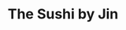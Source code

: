 ---
layout: place
title: "The Sushi by Jin"
permalink: /california/valley-glen/the-sushi-by-jin.html
stateAbbr: CA
stateName: California
cityName: Valley Glen
seo:
  name: "The Sushi by Jin"
  type: Restaurant
  links: https://thesushibyjin.com/
description: "Looking for sushi in Valley Glen, California? Check out The Sushi by Jin for a delightful Japanese dining experience. Enjoy a variety of sushi and other dish..."
place_id: ChIJ0Uyc9naWwoARkwmjYkWgLuU
photos:
  - name: >-
      places/ChIJ0Uyc9naWwoARkwmjYkWgLuU/photos/AeeoHcKxmv2TFVV1B9hnjghlYlvkpgi_s4AioO_oMTzq05N_0oRnbtxPdD1mPV4_4SVEpzSV5dEHz_wzwe0_4SXlbMQuLrfUV2hqyX-kcfLrywBWvETel_s4DrpNBEx-yQ0Xf12Z5oKVO252nFMAWjdW8mxGaJDWqOhf3LwAjMqK5IrjHq5hIcsv_C7YuJXfAGMBC3ptt-Jy3q8jGpz1-Tt7-yc9z1Zfa8pNkRo5QffUeNgg2EDXxuYpT8zK-emBLdvNsDg6p_hTDbNeni19yn-NE9EAvkouh_ATPVfvpEKl9cMwwAt3kEqJ7HaWK_g4EjfCh_3VYrdjgrHgs-w4_7ohK1UkUWhFzvRw8urdaJXdZBqZ6s7qdToZRRBHJpj2xwejNPsCCvlXSeZ1f-SnCUaerFkypA6-k-kMiWFc4xxsjTPVQcRb
    widthPx: 4000
    heightPx: 2252
    authorAttributions:
      - displayName: thomas petroff jr
        uri: https://maps.google.com/maps/contrib/105798470851129987573
        photoUri: >-
          https://lh3.googleusercontent.com/a/ACg8ocIdoD_qmQddHTQh98VNOPj2S-0chcx9BIfkPGugyVO0usmkAg=s100-p-k-no-mo
    flagContentUri: >-
      https://www.google.com/local/imagery/report/?cb_client=maps_api_places.places_api&image_key=!1e10!2sCIHM0ogKEICAgICBgKaJjwE&hl=en-US
    googleMapsUri: >-
      https://www.google.com/maps/place//data=!3m4!1e2!3m2!1sCIHM0ogKEICAgICBgKaJjwE!2e10!4m2!3m1!1s0x80c29676f69c4cd1:0xe52ea04562a30993
  - name: >-
      places/ChIJ0Uyc9naWwoARkwmjYkWgLuU/photos/AeeoHcIg2s-DdIqPHERvlan3pW7EFxbCAR-H5zJciwaxpr3Fs16AKEeAC6p1aqDauwggp94mP64lq0Lsq9VEu4VCJ8HNhwRylY2ZXpzKiZQBZ1v4m7l2rwiDOvukADz3GgYSEYIYdjgyhnNSxt5CECRYnuLkJbYu5XMVg9-vTOioCY0SoSTOU1ESdJbHL-Wz0xvypUbjDaj4jipdBeKmSNYAcSZGsf9Igxp_eMIig1a_CfaMMukT_KYqRbWVH3lJCf-FlAV0-BDH_l_2_8AziY5CATfglumZRHBf6tlyvGkQwluAnHyFHnA_HLlslHhhEFEIIjyGhV7dXl9KAQ0Jh5SYuoPZ2k9UsmuAz7-LIiSB25dYBe3prFEQLytKjGbTzc-qfnrtryKoo7eGVD9N6Smz38gheD5tMw94wpdVlfzYEDk
    widthPx: 4032
    heightPx: 3024
    authorAttributions:
      - displayName: 'IG: Rich.soul.journey'
        uri: https://maps.google.com/maps/contrib/103446676404494900210
        photoUri: >-
          https://lh3.googleusercontent.com/a-/ALV-UjWS1xmLthhoML_mlMxf1zT3_FF25JhiVqIUoXM-mSHAEGqQO0MdXw=s100-p-k-no-mo
    flagContentUri: >-
      https://www.google.com/local/imagery/report/?cb_client=maps_api_places.places_api&image_key=!1e10!2sCIHM0ogKEICAgIDdkIT6Ig&hl=en-US
    googleMapsUri: >-
      https://www.google.com/maps/place//data=!3m4!1e2!3m2!1sCIHM0ogKEICAgIDdkIT6Ig!2e10!4m2!3m1!1s0x80c29676f69c4cd1:0xe52ea04562a30993
  - name: >-
      places/ChIJ0Uyc9naWwoARkwmjYkWgLuU/photos/AeeoHcIQh-86GCL_-Sz0Y982ZIYl0Ko0avVONyIsv84OmAOwW_jabVf5tSntMG4clTcWGluKvJSsB2pO_LFwJY_rXdyr5a_pXcGpyYB2dqZOxSswqpyBfhecbujFa5s1baa8YxiSgFBWNcjWBQ9FVeDnCZV56hvlnBwOTsqDJRrWOvarwNTE94S8HOQcp9UDHeFjlN3H47HUAIXhn87bQNjs43mUpF0qhnJ7VvFuxlF3sTg71Kga9jtqdfKMzvz2zC5oIWh0MS-4N3lw-ur3z1Sqbvnx9Cds-BKvNS1SCiBxLAqzY7c0Y1fVB9P4keC6eTbOq4ryv_vK73dQpZY4gNioshBQGd5N6R2lDY5rYxTCGMTdOvrdVOrpSpnI9l_oAlj5oRg6VwdrpJrViUmf0PxKSQdA4OfvhOuEnhg0DBU4stt8Fwwu
    widthPx: 3600
    heightPx: 4800
    authorAttributions:
      - displayName: 'IG: Rich.soul.journey'
        uri: https://maps.google.com/maps/contrib/103446676404494900210
        photoUri: >-
          https://lh3.googleusercontent.com/a-/ALV-UjWS1xmLthhoML_mlMxf1zT3_FF25JhiVqIUoXM-mSHAEGqQO0MdXw=s100-p-k-no-mo
    flagContentUri: >-
      https://www.google.com/local/imagery/report/?cb_client=maps_api_places.places_api&image_key=!1e10!2sCIHM0ogKEICAgIClgaKqsAE&hl=en-US
    googleMapsUri: >-
      https://www.google.com/maps/place//data=!3m4!1e2!3m2!1sCIHM0ogKEICAgIClgaKqsAE!2e10!4m2!3m1!1s0x80c29676f69c4cd1:0xe52ea04562a30993
  - name: >-
      places/ChIJ0Uyc9naWwoARkwmjYkWgLuU/photos/AeeoHcIuXkuh3xocakWAqiHkdqxAF8rrjIuKv8OnJ9DvQooQmFhoYQOfk_rS8YgDYPQrNEKzsrYPJB80Xq6SLuK-hzHrbmqeW91s4tQ9te41HTkcCMBNxgQ3hXE40l0M5wyUPHwpM2ZtHf7n_xGt9yZUY7y5a62_m6Ostv2kKU1llrOOQP8JgXMYH7hvOnthN6MWQHIzZxq9GNil46oUYYDpKeL_pQ8EkhixZerW5qKkrCd63tdjCikoLt21AMaAVWJ_1694_OZwh7Kdy-qIQVFlSi1RNgHXgzminW66BziM9miDInOiad0TgmkRMNWMviQaYjcGKKO5NOw1SxhoH9NURxnFqI427h8cXkVGhVgeSVf7YBO8F4Gh9B5ex-PMqhDzZemI5mu_89r5ULY-ul8nPGdkvRrr5R94GLBKCCDGnmQivVjf
    widthPx: 4032
    heightPx: 2268
    authorAttributions:
      - displayName: John Agaton
        uri: https://maps.google.com/maps/contrib/100023243450340425957
        photoUri: >-
          https://lh3.googleusercontent.com/a-/ALV-UjXAr5OiDkFqoIFhacakIXoRsYrklsSpsP24P2X9H9ONPF2u964LDQ=s100-p-k-no-mo
    flagContentUri: >-
      https://www.google.com/local/imagery/report/?cb_client=maps_api_places.places_api&image_key=!1e10!2sCIHM0ogKEICAgIDet-Ts_gE&hl=en-US
    googleMapsUri: >-
      https://www.google.com/maps/place//data=!3m4!1e2!3m2!1sCIHM0ogKEICAgIDet-Ts_gE!2e10!4m2!3m1!1s0x80c29676f69c4cd1:0xe52ea04562a30993
  - name: >-
      places/ChIJ0Uyc9naWwoARkwmjYkWgLuU/photos/AeeoHcL_HL9OpZXDNHOGvJYe0A3zcro2Bzt5LVDO51cRS4VbK-SYXnsoo8rZ49JL97LRA4UJk4kbeauBwCaVwHDu5F6aS2UTeA-1DVepEAN0t_gXFIwuWI75BSSH63wBplDrMJOoj5unmgnQTdMLJy-xuoVfusuigxXy4Gt_QHfUEHqYfbfjseEigJL1atmUuqF1eqDPgT-N2reR4-LbfaBib0eNuk-O_GhBf84HNH7eEFcgxDs8RbSUwWN4viL5mhO-__mRUuls0zODYk0WPsyQEAFWJEobNplWKj1JBKOJ4Z2VcUWaPZVX_e0zBCar0ZRtE7KvNbF2SXWwmcnaLtr4sMT4TANSUoUHe_V2fGzlVhNie6uzi2J7scNq_M8WOxvnWhFbiN-xmOgkoskiTs9D8I8Y9LDmEd0fY4GWewi0VxjiAQ
    widthPx: 3024
    heightPx: 4032
    authorAttributions:
      - displayName: 'IG: Rich.soul.journey'
        uri: https://maps.google.com/maps/contrib/103446676404494900210
        photoUri: >-
          https://lh3.googleusercontent.com/a-/ALV-UjWS1xmLthhoML_mlMxf1zT3_FF25JhiVqIUoXM-mSHAEGqQO0MdXw=s100-p-k-no-mo
    flagContentUri: >-
      https://www.google.com/local/imagery/report/?cb_client=maps_api_places.places_api&image_key=!1e10!2sCIHM0ogKEICAgIClgaLCWA&hl=en-US
    googleMapsUri: >-
      https://www.google.com/maps/place//data=!3m4!1e2!3m2!1sCIHM0ogKEICAgIClgaLCWA!2e10!4m2!3m1!1s0x80c29676f69c4cd1:0xe52ea04562a30993
  - name: >-
      places/ChIJ0Uyc9naWwoARkwmjYkWgLuU/photos/AeeoHcLUnnb86vzoMY7BqUb_9I7hl6RR_6bSZgDFxJUsSQzKL5CKMj98zK1c9FEnapYW2cgGO29mD_qTJi00A-lOA3g7WpAEK3cCXJFnk_NX6egynZxHSOoYcTK5MM0DfmeNrFtPw4hcoBL9skSz8M7hZrTGNbNqzRUy55XayQ85ozQo70WUo6GtfbCsCKnhUTs3SaSD-j_sJvRqTdpVrEy7oPE3JAZm4yZO6TYKu0KVfITuz6TqEiMleOC0h-MhFa3h0SAxSiZ2R67TtDhyCtIW4uLfCw7VusqBVdbOqQ7jzqTXdqitQ-uGqtZOtukskTExsj4avR-vQeVkhPobdPNf-hHQ-ydOQBA3IT6Kpw6SaNm2cvFweSPELS8hYkbyvFFQJGoAijB84ah2wYg6IKMh3lF8IDCpRg9qkplRxzGFpfsBkQ
    widthPx: 3024
    heightPx: 4032
    authorAttributions:
      - displayName: Fernando Avalos
        uri: https://maps.google.com/maps/contrib/103573886873933871456
        photoUri: >-
          https://lh3.googleusercontent.com/a-/ALV-UjUaYNLYlwxfVrZABBdgscPq9-SDAxF4KASCWnGQZbaOh_84rYC-=s100-p-k-no-mo
    flagContentUri: >-
      https://www.google.com/local/imagery/report/?cb_client=maps_api_places.places_api&image_key=!1e10!2sCIHM0ogKEICAgIDWkbnaAg&hl=en-US
    googleMapsUri: >-
      https://www.google.com/maps/place//data=!3m4!1e2!3m2!1sCIHM0ogKEICAgIDWkbnaAg!2e10!4m2!3m1!1s0x80c29676f69c4cd1:0xe52ea04562a30993
  - name: >-
      places/ChIJ0Uyc9naWwoARkwmjYkWgLuU/photos/AeeoHcKgm4A1nLtIRy6mKSRB8Kn6SgiXam0oE_QBFPDlzi2S3V5i00DbkFO538lwHeE5hWqfYLpe4QVMcbToZkYCUcTt0lMtHYp7CjB2MSO_ir75Hl6KwJOpcpNG2veHk-ZMaL5Cm_YCb0aDbHGxTmNmX_iK508twVepJBCXhD2trp11aPqJRrGaHhhmkOWgoxr5jH0lev2Ni0gCdVQMNS_MZZCvy2lvfe7fdPaiGZSDFrbBkTgKBdIOulGETJqJv02XWICTf44bt95Fr1b3CzWVJyo5bkHroJpsmlrojjrfRdbkfC0MO2UAMgTRev6CkDYoQcnGuE8W7Qr59eulRqoeQywMFF69ddJNsgVs4JlpNtc1_Dpfa5CPqHRGceRttaoGvMGfLvKEUo59LgGmpR5C3-QXAQeF2OOJgnHQZUtTxVROmX8q
    widthPx: 4032
    heightPx: 2268
    authorAttributions:
      - displayName: Christopher Dickerson
        uri: https://maps.google.com/maps/contrib/107002886830303970342
        photoUri: >-
          https://lh3.googleusercontent.com/a-/ALV-UjWnita8WenG8PEy74IJTMHICv2qbMvjg4gD85xebcj3LEtuNYHqZA=s100-p-k-no-mo
    flagContentUri: >-
      https://www.google.com/local/imagery/report/?cb_client=maps_api_places.places_api&image_key=!1e10!2sCIHM0ogKEICAgICrvrTF6wE&hl=en-US
    googleMapsUri: >-
      https://www.google.com/maps/place//data=!3m4!1e2!3m2!1sCIHM0ogKEICAgICrvrTF6wE!2e10!4m2!3m1!1s0x80c29676f69c4cd1:0xe52ea04562a30993
  - name: >-
      places/ChIJ0Uyc9naWwoARkwmjYkWgLuU/photos/AeeoHcJ1meRSrivuz0NeyeGGLSJAB1-EgS24BV-IWuo3DsKj8c8PP7WW0c3eoIAxLTcDOQaoP2yk8sTOkpxA4bI5yKPgMAjtHlLCMHf_xBVDLTkKmfG2mhsh0bZr7WkOUAlaV8gAVqgxh9ExARDfVe3PcYFMFxFEHQMetP8a0-GbOJJ3tQ2P1WHcduApjgR_k7WoQldHUsAlkSBglbpWilf-4aGMPldQhOVTiuk9ZXtZzeyf99n2RcHLQFkBoEpqXRcW7ntLj7fMsbmVJWtlkA0b2Z93w2NG8ESdLq6Gl6GOcIyK3DzQBE5TsZ1FHX2tT2txlUOE-S5vhyuHwMdhwIFlBsYHCwGkR19nz3EkPD9qM0neh6VSwOkrZSaftV_TC4Qk7B5XWKUQ1s928paM63Q6rM3_c0WKzcQjQGFVdXgJ7HH3vYjI
    widthPx: 4032
    heightPx: 3024
    authorAttributions:
      - displayName: Karyl DG
        uri: https://maps.google.com/maps/contrib/110916965765023843442
        photoUri: >-
          https://lh3.googleusercontent.com/a-/ALV-UjXsEE5rAsUwB8nH0g4p8DZPPAWxwGAvPKMEm7yJaLoQYOctWyOkxA=s100-p-k-no-mo
    flagContentUri: >-
      https://www.google.com/local/imagery/report/?cb_client=maps_api_places.places_api&image_key=!1e10!2sCIHM0ogKEICAgICW6-bm0QE&hl=en-US
    googleMapsUri: >-
      https://www.google.com/maps/place//data=!3m4!1e2!3m2!1sCIHM0ogKEICAgICW6-bm0QE!2e10!4m2!3m1!1s0x80c29676f69c4cd1:0xe52ea04562a30993
  - name: >-
      places/ChIJ0Uyc9naWwoARkwmjYkWgLuU/photos/AeeoHcIVr9YVezhCyXz4MEuJpYTWQlZ7Nr5Cx3EesCymV7jXLP6V8IXrkvHEc4XZp4VZIiMqmEhgTVM8324kZBnvYplPwHRsvHQXzAlQV7MzNPtBxdhwqK9NKciD3Jwa9MjqwsN2hMkhphRpn0it5WiEkB8RKJfAiN_1fcNy61yzNKGVa0IdhXnzu6SNe0wEwrFdK4zQ-MzFov6aqlt9GjdW9jFJRa8GTGOSFUytms6RDv9gKWG4Kk8b2PX48fw2PfRyHKHvbcN3Pae-7LRDnI15hXiDUSV9XaDpPG81C8Jc3PQIgPHB6kvyzrMHYJSLhbp7h1lBdErqdicMTbT8Su7KcN-qhpuXcVBI09FWn5J6xKFCBcAIIXp4pOoYiFAcS2q7S_U-CZqI6vm73sqC6bYYRksfQvxEzSRr8u6yt6xSjnRMUdsN
    widthPx: 4032
    heightPx: 3024
    authorAttributions:
      - displayName: 'IG: Rich.soul.journey'
        uri: https://maps.google.com/maps/contrib/103446676404494900210
        photoUri: >-
          https://lh3.googleusercontent.com/a-/ALV-UjWS1xmLthhoML_mlMxf1zT3_FF25JhiVqIUoXM-mSHAEGqQO0MdXw=s100-p-k-no-mo
    flagContentUri: >-
      https://www.google.com/local/imagery/report/?cb_client=maps_api_places.places_api&image_key=!1e10!2sCIHM0ogKEICAgIClgaKa3wE&hl=en-US
    googleMapsUri: >-
      https://www.google.com/maps/place//data=!3m4!1e2!3m2!1sCIHM0ogKEICAgIClgaKa3wE!2e10!4m2!3m1!1s0x80c29676f69c4cd1:0xe52ea04562a30993
  - name: >-
      places/ChIJ0Uyc9naWwoARkwmjYkWgLuU/photos/AeeoHcKfNIDPZPivhJRnQ9ElpgJ0cu2-tNDBMxWfE5Byf7FHlzq77KmRLOenDfhV9hGeGIAcXwzymEskDbAMv7IZ-Cu1-5sCzqoWLW8hrA8dcfSzQ8_MATXz3pi9i_ABt0E8gi3MzSkcHbewiIicCb5PCOUO1IRBbiwjkiIyCkLWdOsF9sUasAgmZw06Wajo_bdueGXSsNEJwf_BSKftu4eEJ74hDcm3GJESkfLCrYOYmgu6qWe8pKocKvPQDSX7eQoMfpmOuIl3qHhtd2Y3gDucQaXMNzmxZoVQ1VmrtEqkp8mEeLSyojvB_Fvf-wBcaePl-7UfXjj3hyOZN0N-UVmFpUQL8kZLOwf2SWPD85xxBqLm0saOT2l2xg9wkbKvyb0ejthFtkglR59PErNOFEQtaHl6qpsR9kpW_Vt5DPWAqyA
    widthPx: 3024
    heightPx: 3024
    authorAttributions:
      - displayName: kathy dang
        uri: https://maps.google.com/maps/contrib/106015799662331572168
        photoUri: >-
          https://lh3.googleusercontent.com/a/ACg8ocKgqMHWYyl8JW_qvgv-86PGIGlgtHYkFnr6oRau4mzlQ_cRkA=s100-p-k-no-mo
    flagContentUri: >-
      https://www.google.com/local/imagery/report/?cb_client=maps_api_places.places_api&image_key=!1e10!2sCIHM0ogKEICAgIDMpdLueA&hl=en-US
    googleMapsUri: >-
      https://www.google.com/maps/place//data=!3m4!1e2!3m2!1sCIHM0ogKEICAgIDMpdLueA!2e10!4m2!3m1!1s0x80c29676f69c4cd1:0xe52ea04562a30993
address: 6010 Laurel Canyon Blvd, Valley Glen, CA 91606, USA
street: 6010 Laurel Canyon Blvd
city: Valley Glen
state: CA
zip: '91606'
country: USA
neighborhood: Valley Glen
latitude: '34.179848'
longitude: '-118.396300'
accessibility_options:
  wheelchairAccessibleParking: true
  wheelchairAccessibleEntrance: true
  wheelchairAccessibleRestroom: true
  wheelchairAccessibleSeating: true
business_status: OPERATIONAL
name: The Sushi by Jin
google_maps_links:
  directionsUri: >-
    https://www.google.com/maps/dir//''/data=!4m7!4m6!1m1!4e2!1m2!1m1!1s0x80c29676f69c4cd1:0xe52ea04562a30993!3e0
  placeUri: https://maps.google.com/?cid=16514313103482227091
  writeAReviewUri: >-
    https://www.google.com/maps/place//data=!4m3!3m2!1s0x80c29676f69c4cd1:0xe52ea04562a30993!12e1
  reviewsUri: >-
    https://www.google.com/maps/place//data=!4m4!3m3!1s0x80c29676f69c4cd1:0xe52ea04562a30993!9m1!1b1
  photosUri: >-
    https://www.google.com/maps/place//data=!4m3!3m2!1s0x80c29676f69c4cd1:0xe52ea04562a30993!10e5
primary_type: Sushi Restaurant
opening_hours:
  regular: null
  current: null
secondary_opening_hours:
  regular:
    weekdayDescriptions: null
    type: null
  current:
    weekdayDescriptions: null
    type: null
phone: (818) 985-6010
price_level: PRICE_LEVEL_MODERATE
price_range: $30 &ndash; $50
rating: '4.5'
rating_count: 755
website: https://thesushibyjin.com/
reviews: null
parking_options: null
payment_options: null
allow_dogs: null
curbside_pickup: null
delivery: null
dine_in: null
good_for_children: null
good_for_groups: null
good_for_sports: null
live_music: null
menu_for_children: null
outdoor_seating: null
reservable: null
restroom: null
serves_beer: null
serves_breakfast: null
serves_brunch: null
serves_cocktails: null
serves_coffee: null
serves_dinner: null
serves_dessert: null
serves_lunch: null
serves_vegetarian_food: null
serves_wine: null
takeout: null
summary: null

---